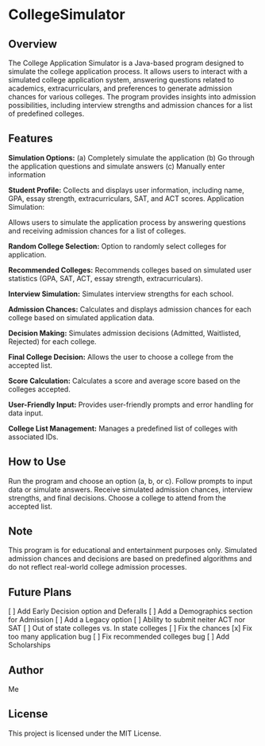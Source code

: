 # CollegeSimulator

## Overview
The College Application Simulator is a Java-based program designed to simulate the college application process. It allows users to interact with a simulated college application system, answering questions related to academics, extracurriculars, and preferences to generate admission chances for various colleges. The program provides insights into admission possibilities, including interview strengths and admission chances for a list of predefined colleges.

## Features
**Simulation Options:**
(a) Completely simulate the application
(b) Go through the application questions and simulate answers
(c) Manually enter information

**Student Profile:**
Collects and displays user information, including name, GPA, essay strength, extracurriculars, SAT, and ACT scores.
Application Simulation:

Allows users to simulate the application process by answering questions and receiving admission chances for a list of colleges.

**Random College Selection:**
Option to randomly select colleges for application.

**Recommended Colleges:**
Recommends colleges based on simulated user statistics (GPA, SAT, ACT, essay strength, extracurriculars).

**Interview Simulation:**
Simulates interview strengths for each school.

**Admission Chances:**
Calculates and displays admission chances for each college based on simulated application data.

**Decision Making:**
Simulates admission decisions (Admitted, Waitlisted, Rejected) for each college.

**Final College Decision:**
Allows the user to choose a college from the accepted list.

**Score Calculation:**
Calculates a score and average score based on the colleges accepted.

**User-Friendly Input:**
Provides user-friendly prompts and error handling for data input.

**College List Management:**
Manages a predefined list of colleges with associated IDs.

## How to Use
Run the program and choose an option (a, b, or c).
Follow prompts to input data or simulate answers.
Receive simulated admission chances, interview strengths, and final decisions.
Choose a college to attend from the accepted list.

## Note
This program is for educational and entertainment purposes only. Simulated admission chances and decisions are based on predefined algorithms and do not reflect real-world college admission processes.

## Future Plans
[ ] Add Early Decision option and Deferalls
[ ] Add a Demographics section for Admission
[ ] Add a Legacy option
[ ] Ability to submit neiter ACT nor SAT
[ ] Out of state colleges vs. In state colleges
[ ] Fix the chances
[x] Fix too many application bug
[ ] Fix recommended colleges bug
[ ] Add Scholarships

## Author
Me

## License
This project is licensed under the MIT License.
